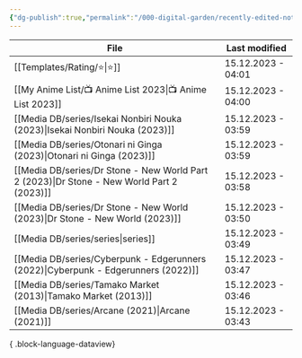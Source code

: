 ```yaml
---
{"dg-publish":true,"permalink":"/000-digital-garden/recently-edited-notes/","dgPassFrontmatter":true,"noteIcon":"1","created":"2023-12-14T09:05:52.599+05:30","updated":"2023-12-14T09:12:44.868+05:30"}
---
```


| File                                                                                          | Last modified      |
| --------------------------------------------------------------------------------------------- | ------------------ |
| [[Templates/Rating/⭐\|⭐]]                                                                  | 15.12.2023 - 04:01 |
| [[My Anime List/📺 Anime List 2023\|📺 Anime List 2023]]                                   | 15.12.2023 - 04:00 |
| [[Media DB/series/Isekai Nonbiri Nouka (2023)\|Isekai Nonbiri Nouka (2023)]]               | 15.12.2023 - 03:59 |
| [[Media DB/series/Otonari ni Ginga (2023)\|Otonari ni Ginga (2023)]]                       | 15.12.2023 - 03:59 |
| [[Media DB/series/Dr Stone - New World Part 2 (2023)\|Dr Stone - New World Part 2 (2023)]] | 15.12.2023 - 03:58 |
| [[Media DB/series/Dr Stone - New World (2023)\|Dr Stone - New World (2023)]]               | 15.12.2023 - 03:50 |
| [[Media DB/series/series\|series]]                                                         | 15.12.2023 - 03:49 |
| [[Media DB/series/Cyberpunk - Edgerunners (2022)\|Cyberpunk - Edgerunners (2022)]]         | 15.12.2023 - 03:47 |
| [[Media DB/series/Tamako Market (2013)\|Tamako Market (2013)]]                             | 15.12.2023 - 03:46 |
| [[Media DB/series/Arcane (2021)\|Arcane (2021)]]                                           | 15.12.2023 - 03:43 |

{ .block-language-dataview}